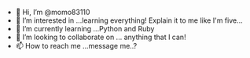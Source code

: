 - 👋 Hi, I’m @momo83110
- 👀 I’m interested in ...learning everything! Explain it to me like I'm five...
- 🌱 I’m currently learning ...Python and Ruby
- 💞️ I’m looking to collaborate on ... anything that I can!
- 📫 How to reach me ...message me..?

<!---
momo83110/momo83110 is a ✨ special ✨ repository because its `README.md` (this file) appears on your GitHub profile.
You can click the Preview link to take a look at your changes.
--->
